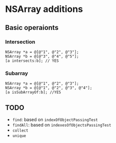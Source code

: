 # NSArray additions

## Basic operaionts

### Intersection

```objc
NSArray *a = @[@"1", @"2", @"3"];
NSArray *b = @[@"3", @"4", @"5"];
[a intersects:b]; // YES
```

### Subarray

```objc
NSArray *a = @[@"1", @"2", @"3"];
NSArray *b = @[@"1", @"2", @"3", @"4"];
[a isSubArrayOf:b]; //YES
```

## TODO
- `find`: based on `indexOfObjectPassingTest`
- `findAll`: based on `indexesOfObjectsPassingTest`
- `collect`
- `unique`

